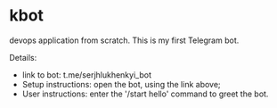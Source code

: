 # kbot
devops application from scratch.
This is my first Telegram bot.

Details:
- link to bot: t.me/serjhlukhenkyi_bot
- Setup instructions: open the bot, using the link above;
- User instructions: enter the '/start hello' command to greet the bot.
